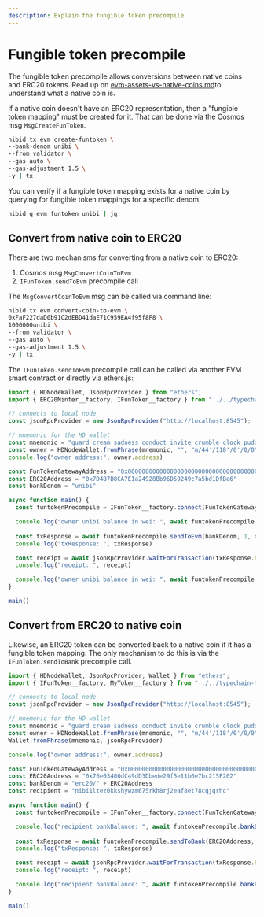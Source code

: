 ```yaml
---
description: Explain the fungible token precompile
---
```


# Fungible token precompile

The fungible token precompile allows conversions between native coins and ERC20 tokens. Read up on [evm-assets-vs-native-coins.md](../evm-assets-vs-native-coins.md "mention")to understand what a native coin is.



If a native coin doesn't have an ERC20 representation, then a "fungible token mapping" must be created for it. That can be done via the Cosmos msg `MsgCreateFunToken`.

```bash
nibid tx evm create-funtoken \
--bank-denom unibi \
--from validator \
--gas auto \
--gas-adjustment 1.5 \
-y | tx
```

You can verify if a fungible token mapping exists for a native coin by querying for fungible token mappings for a specific denom.

```bash
nibid q evm funtoken unibi | jq
```

## Convert from native coin to ERC20

There are two mechanisms for converting from a native coin to ERC20:

1. Cosmos msg `MsgConvertCoinToEvm`
2. `IFunToken.sendToEvm` precompile call



The `MsgConvertCoinToEvm` msg can be called via command line:

```bash
nibid tx evm convert-coin-to-evm \
0xFaF227daD0b91C2dEBD41daE71C959EA4f95f8F8 \
1000000unibi \
--from validator \
--gas auto \
--gas-adjustment 1.5 \
-y | tx
```

The `IFunToken.sendToEvm` precompile call can be called via another EVM smart contract or directly via ethers.js:

```typescript
import { HDNodeWallet, JsonRpcProvider } from "ethers";
import { ERC20Minter__factory, IFunToken__factory } from "../../typechain-types";

// connects to local node
const jsonRpcProvider = new JsonRpcProvider("http://localhost:8545");

// mnemonic for the HD wallet
const mnemonic = "guard cream sadness conduct invite crumble clock pudding hole grit liar hotel maid produce squeeze return argue turtle know drive eight casino maze host"
const owner = HDNodeWallet.fromPhrase(mnemonic, "", "m/44'/118'/0'/0/0").connect(jsonRpcProvider)
console.log("owner address:", owner.address)

const FunTokenGatewayAddress = "0x0000000000000000000000000000000000000800"
const ERC20Address = "0x7D4B7B8CA7E1a24928Bb96D59249c7a5bd1DfBe6"
const bankDenom = "unibi"

async function main() {
  const funtokenPrecompile = IFunToken__factory.connect(FunTokenGatewayAddress, owner)

  console.log("owner unibi balance in wei: ", await funtokenPrecompile.bankBalance(owner.address, bankDenom))
  
  const txResponse = await funtokenPrecompile.sendToEvm(bankDenom, 1, owner.address)
  console.log("txResponse: ", txResponse)

  const receipt = await jsonRpcProvider.waitForTransaction(txResponse.hash)
  console.log("receipt: ", receipt)

  console.log("owner unibi balance in wei: ", await funtokenPrecompile.bankBalance(owner.address, bankDenom))
}

main()
```

## Convert from ERC20 to native coin

Likewise, an ERC20 token can be converted back to a native coin if it has a fungible token mapping. The only mechanism to do this is via the `IFunToken.sendToBank` precompile call.

```typescript
import { HDNodeWallet, JsonRpcProvider, Wallet } from "ethers";
import { IFunToken__factory, MyToken__factory } from "../../typechain-types";

// connects to local node
const jsonRpcProvider = new JsonRpcProvider("http://localhost:8545");

// mnemonic for the HD wallet
const mnemonic = "guard cream sadness conduct invite crumble clock pudding hole grit liar hotel maid produce squeeze return argue turtle know drive eight casino maze host"
const owner = HDNodeWallet.fromPhrase(mnemonic, "", "m/44'/118'/0'/0/0").connect(jsonRpcProvider)
Wallet.fromPhrase(mnemonic, jsonRpcProvider)

console.log("owner address:", owner.address)

const FunTokenGatewayAddress = "0x0000000000000000000000000000000000000800"
const ERC20Address = "0x76e03400dC49dD3Dbede29f5e11b0e7bc215F202"
const bankDenom = "erc20/" + ERC20Address
const recipient = "nibi1ltez0kkshywzm675rkh8rj2eaf8et78cqjqrhc"

async function main() {
  const funtokenPrecompile = IFunToken__factory.connect(FunTokenGatewayAddress, owner)

  console.log("recipient bankBalance: ", await funtokenPrecompile.bankBalance("0xFaF227daD0b91C2dEBD41daE71C959EA4f95f8F8", bankDenom))
  
  const txResponse = await funtokenPrecompile.sendToBank(ERC20Address, 1, recipient)
  console.log("txResponse: ", txResponse)

  const receipt = await jsonRpcProvider.waitForTransaction(txResponse.hash)
  console.log("receipt: ", receipt)

  console.log("recipient bankBalance: ", await funtokenPrecompile.bankBalance("0xFaF227daD0b91C2dEBD41daE71C959EA4f95f8F8", bankDenom))
}

main()
```
